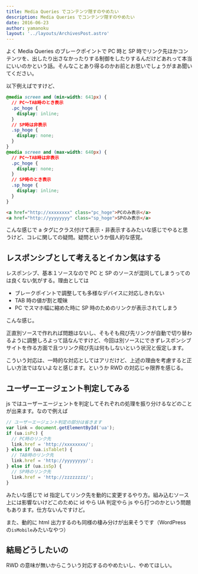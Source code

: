 ```yaml
---
title: Media Queries でコンテンツ隠すのやめたい
description: Media Queries でコンテンツ隠すのやめたい
date: 2016-06-23
author: yamanoku
layout: '../layouts/ArchivesPost.astro'
---
```


よく Media Queries のブレークポイントで PC 時と SP 時でリンク先ほかコンテンツを、出したり出さなかったりする制御をしたりするんだけどあれって本当にいいのかという話。そんなことあり得るのかお前とお思いでしょうがまあ聞いてください。

以下例えばですけど、

```css
@media screen and (min-width: 641px) {
  // PC〜TAB時のとき表示
  .pc_hoge {
    display: inline;
  }
  // SP時は非表示
  .sp_hoge {
    display: none;
  }
}
@media screen and (max-width: 640px) {
  // PC〜TAB時は非表示
  .pc_hoge {
    display: none;
  }
  // SP時のとき表示
  .sp_hoge {
    display: inline;
  }
}
```

```html
<a href="http://xxxxxxxx" class="pc_hoge">PCのみ表示</a>
<a href="http://yyyyyyyy" class="sp_hoge">SPのみ表示</a>
```

こんな感じで a タグにクラス付けて表示・非表示するみたいな感じでやると思うけど、コレに関しての疑問。疑問というか個人的な感覚。

## レスポンシブとして考えるとイカン気はする

レスポンシブ、基本１ソースなので PC と SP のソースが混同してしまうってのは良くない気がする。理由としては

- ブレークポイントで調整しても多様なデバイスに対応しきれない
- TAB 時の値が割と曖昧
- PC でスマホ幅に縮めた時に SP 時のためのリンクが表示されてしまう

こんな感じ。

正直別ソースで作れれば問題はないし、そもそも飛び先リンクが自動で切り替わるように調整しろよって話なんですけど、今回は別ソースにできずレスポンシブサイトを作る方面で且つリンク飛び先は何もしないという状況と仮定します。

こういう対応は、一時的な対応としてはアリだけど、上述の理由を考慮すると正しい方法ではないよなと感じます。というか RWD の対応じゃ限界を感じる。

## ユーザーエージェント判定してみる

js ではユーザーエージェントを判定してそれぞれの処理を振り分けるなどのことが出来ます。なので例えば

```js
// ユーザーエージェント判定の部分は省きます
var link = document.getElementById('ua');
if (ua.isPc) {
  // PC時のリンク先
  link.href = 'http://xxxxxxxx/';
} else if (ua.isTablet) {
  // TAB時のリンク先
  link.href = 'http://yyyyyyyy/';
} else if (ua.isSp) {
  // SP時のリンク先
  link.href = 'http://zzzzzzzz/';
}
```

みたいな感じで id 指定してリンク先を動的に変更するやり方。組み込むソース上には影響ないけどこのために id やら UA 判定やら js やら打つのかという問題もあります。仕方ないんですけど。

また、動的に html 出力するのも同様の棲み分けが出来そうです（WordPress の`isMobile`みたいなやつ）

## 結局どうしたいの

RWD の意味が無いからこういう対応するのやめたいし、やめてほしい。
